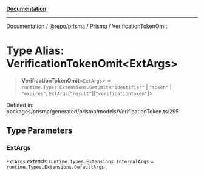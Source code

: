 [**Documentation**](../../../../../README.md)

***

[Documentation](../../../../../README.md) / [@repo/prisma](../../../README.md) / [Prisma](../README.md) / VerificationTokenOmit

# Type Alias: VerificationTokenOmit\<ExtArgs\>

> **VerificationTokenOmit**\<`ExtArgs`\> = `runtime.Types.Extensions.GetOmit`\<`"identifier"` \| `"token"` \| `"expires"`, `ExtArgs`\[`"result"`\]\[`"verificationToken"`\]\>

Defined in: packages/prisma/generated/prisma/models/VerificationToken.ts:295

## Type Parameters

### ExtArgs

`ExtArgs` *extends* `runtime.Types.Extensions.InternalArgs` = `runtime.Types.Extensions.DefaultArgs`
